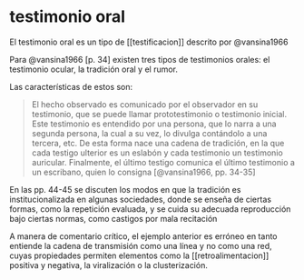 # testimonio oral
El testimonio oral es un tipo de [[testificacion]] descrito por @vansina1966

Para @vansina1966 [p. 34] existen tres tipos de testimonios orales: el testimonio ocular, la tradición oral y el rumor.

Las características de estos son:

>El hecho observado es comunicado por el observador en su testimonio, que se puede llamar prototestimonio o testimonio inicial. Este testimonio es entendido por una persona, que lo narra a una segunda persona, la cual a su vez, lo divulga contándolo a una tercera, etc. De esta forma nace una cadena de tradición, en la que cada testigo ulterior es un eslabón y cada testimonio un testimonio auricular. Finalmente, el último testigo comunica el último testimonio a un escribano, quien lo consigna [@vansina1966, pp. 34-35]

En las pp. 44-45 se discuten los modos en que la tradición es institucionalizada en algunas sociedades, donde se enseña de ciertas formas, como la repetición evaluada, y se cuida su adecuada reproducción bajo ciertas normas, como castigos por mala recitación

A manera de comentario crítico, el ejemplo anterior es erróneo en tanto entiende la cadena de transmisión como una línea y no como una red, cuyas propiedades permiten elementos como la [[retroalimentacion]] positiva y negativa, la viralización o la clusterización.

